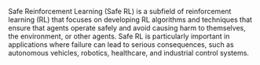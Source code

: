 Safe Reinforcement Learning (Safe RL) is a subfield of reinforcement learning (RL) that focuses on developing RL algorithms and techniques that ensure that agents operate safely and avoid causing harm to themselves, the environment, or other agents. Safe RL is particularly important in applications where failure can lead to serious consequences, such as autonomous vehicles, robotics, healthcare, and industrial control systems.